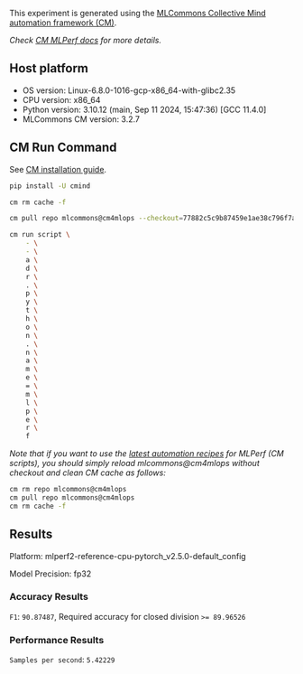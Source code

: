 This experiment is generated using the [MLCommons Collective Mind automation framework (CM)](https://github.com/mlcommons/cm4mlops).

*Check [CM MLPerf docs](https://docs.mlcommons.org/inference) for more details.*

## Host platform

* OS version: Linux-6.8.0-1016-gcp-x86_64-with-glibc2.35
* CPU version: x86_64
* Python version: 3.10.12 (main, Sep 11 2024, 15:47:36) [GCC 11.4.0]
* MLCommons CM version: 3.2.7

## CM Run Command

See [CM installation guide](https://docs.mlcommons.org/inference/install/).

```bash
pip install -U cmind

cm rm cache -f

cm pull repo mlcommons@cm4mlops --checkout=77882c5c9b87459e1ae38c796f7a443506074cdd

cm run script \
	- \
	- \
	a \
	d \
	r \
	. \
	p \
	y \
	t \
	h \
	o \
	n \
	. \
	n \
	a \
	m \
	e \
	= \
	m \
	l \
	p \
	e \
	r \
	f
```
*Note that if you want to use the [latest automation recipes](https://docs.mlcommons.org/inference) for MLPerf (CM scripts),
 you should simply reload mlcommons@cm4mlops without checkout and clean CM cache as follows:*

```bash
cm rm repo mlcommons@cm4mlops
cm pull repo mlcommons@cm4mlops
cm rm cache -f

```

## Results

Platform: mlperf2-reference-cpu-pytorch_v2.5.0-default_config

Model Precision: fp32

### Accuracy Results 
`F1`: `90.87487`, Required accuracy for closed division `>= 89.96526`

### Performance Results 
`Samples per second`: `5.42229`
